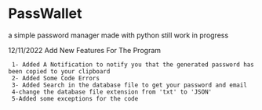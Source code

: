 # PassWallet
a simple password manager made with python still work in progress

12/11/2022
Add New Features For The Program
```
 1- Added A Notification to notify you that the generated password has been copied to your clipboard
 2- Added Some Code Errors
 3- Added Search in the database file to get your password and email 
 4-change the database file extension from 'txt' to 'JSON'
 5-Added some exceptions for the code
```
